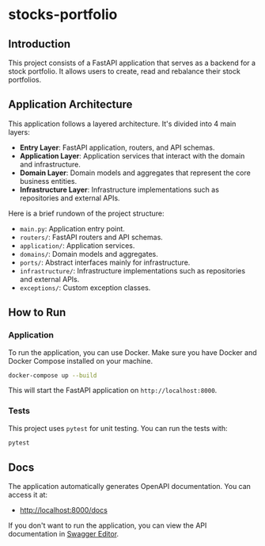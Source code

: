 # stocks-portfolio

## Introduction
This project consists of a FastAPI application that serves as a backend for a stock portfolio. It allows users to create, read and rebalance their stock portfolios.

## Application Architecture
This application follows a layered architecture. It's divided into 4 main layers:
- **Entry Layer**: FastAPI application, routers, and API schemas.
- **Application Layer**: Application services that interact with the domain and infrastructure.
- **Domain Layer**: Domain models and aggregates that represent the core business entities.
- **Infrastructure Layer**: Infrastructure implementations such as repositories and external APIs.

Here is a brief rundown of the project structure:

- `main.py`: Application entry point.
- `routers/`: FastAPI routers and API schemas.
- `application/`: Application services.
- `domains/`: Domain models and aggregates.
- `ports/`: Abstract interfaces mainly for infrastructure.
- `infrastructure/`: Infrastructure implementations such as repositories and external APIs.
- `exceptions/`: Custom exception classes.

## How to Run
### Application
To run the application, you can use Docker. Make sure you have Docker and Docker Compose installed on your machine.

```sh
docker-compose up --build
```

This will start the FastAPI application on `http://localhost:8000`.

### Tests
This project uses `pytest` for unit testing. You can run the tests with:

```sh
pytest
```

## Docs
The application automatically generates OpenAPI documentation. You can access it at:

- [http://localhost:8000/docs](http://localhost:8000/docs)

If you don't want to run the application, you can view the API documentation in [Swagger Editor](https://editor.swagger.io/?url=https://raw.githubusercontent.com/szabala/stocks-portfolio/refs/heads/main/docs/openapi.json).
